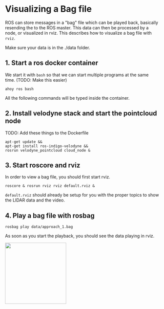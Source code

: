 Visualizing a Bag file
==================

ROS can store messages in a "bag" file which can be played back, basically resending the to the ROS master. This data can then be processed by a node, or visualized in rviz. This describes how to visualize a bag file with `rviz`.


Make sure your data is in the ./data folder.

## 1. Start a ros docker container

We start it with `bash` so that we can start multiple programs at the same time. (TODO: Make this easier)

`ahoy ros bash`

All the following commands will be typed inside the container.

## 2. Install velodyne stack and start the pointcloud node

TODO: Add these things to the Dockerfile

```
apt-get update &&
apt-get install ros-indigo-velodyne &&
rosrun velodyne_pointcloud cloud_node &
```

## 3. Start roscore and rviz

In order to view a bag file, you should first start rviz.

`roscore & rosrun rviz rviz default.rviz &`

`default.rviz` should already be setup for you with the proper topics to show the LIDAR data and the video.

## 4. Play a bag file with rosbag

`rosbag play data/approach_1.bag`

As soon as you start the playback, you should see the data playing in rviz.

<img src="http://i.imgur.com/z4RQ2lY.png" height=200px>
